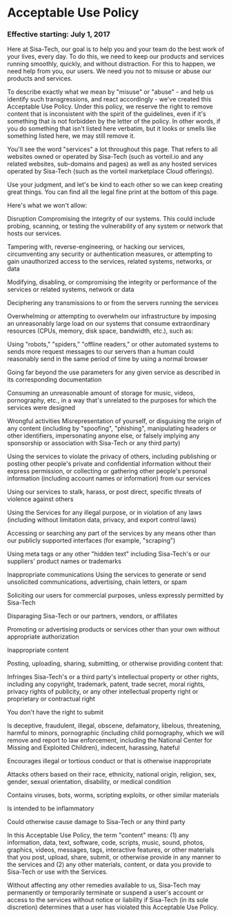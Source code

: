 # Acceptable Use Policy

### Effective starting: July 1, 2017

Here at Sisa-Tech, our goal is to help you and your team do the best work of your lives, every day. To do this, we need to keep our products and services running smoothly, quickly, and without distraction. For this to happen, we need help from you, our users. We need you not to misuse or abuse our products and services.

To describe exactly what we mean by "misuse" or "abuse" - and help us identify such transgressions, and react accordingly - we've created this Acceptable Use Policy. Under this policy, we reserve the right to remove content that is inconsistent with the spirit of the guidelines, even if it's something that is not forbidden by the letter of the policy. In other words, if you do something that isn't listed here verbatim, but it looks or smells like something listed here, we may still remove it.

You'll see the word "services" a lot throughout this page. That refers to all websites owned or operated by Sisa-Tech (such as vorteil.io and any related websites, sub-domains and pages) as well as any hosted services operated by Sisa-Tech (such as the vorteil marketplace Cloud offerings).

Use your judgment, and let's be kind to each other so we can keep creating great things. You can find all the legal fine print at the bottom of this page.

Here's what we won't allow:

Disruption
Compromising the integrity of our systems. This could include probing, scanning, or testing the vulnerability of any system or network that hosts our services.

Tampering with, reverse-engineering, or hacking our services, circumventing any security or authentication measures, or attempting to gain unauthorized access to the services, related systems, networks, or data

Modifying, disabling, or compromising the integrity or performance of the services or related systems, network or data

Deciphering any transmissions to or from the servers running the services

Overwhelming or attempting to overwhelm our infrastructure by imposing an unreasonably large load on our systems that consume extraordinary resources (CPUs, memory, disk space, bandwidth, etc.), such as:

Using "robots," "spiders," "offline readers," or other automated systems to sends more request messages to our servers than a human could reasonably send in the same period of time by using a normal browser

Going far beyond the use parameters for any given service as described in its corresponding documentation

Consuming an unreasonable amount of storage for music, videos, pornography, etc., in a way that's unrelated to the purposes for which the services were designed

Wrongful activities
Misrepresentation of yourself, or disguising the origin of any content (including by "spoofing", "phishing", manipulating headers or other identifiers, impersonating anyone else, or falsely implying any sponsorship or association with Sisa-Tech or any third party)

Using the services to violate the privacy of others, including publishing or posting other people's private and confidential information without their express permission, or collecting or gathering other people's personal information (including account names or information) from our services

Using our services to stalk, harass, or post direct, specific threats of violence against others

Using the Services for any illegal purpose, or in violation of any laws (including without limitation data, privacy, and export control laws)

Accessing or searching any part of the services by any means other than our publicly supported interfaces (for example, "scraping")

Using meta tags or any other "hidden text" including Sisa-Tech's or our suppliers' product names or trademarks

Inappropriate communications
Using the services to generate or send unsolicited communications, advertising, chain letters, or spam

Soliciting our users for commercial purposes, unless expressly permitted by Sisa-Tech

Disparaging Sisa-Tech or our partners, vendors, or affiliates

Promoting or advertising products or services other than your own without appropriate authorization

Inappropriate content

Posting, uploading, sharing, submitting, or otherwise providing content that:

Infringes Sisa-Tech's or a third party's intellectual property or other rights, including any copyright, trademark, patent, trade secret, moral rights, privacy rights of publicity, or any other intellectual property right or proprietary or contractual right

You don't have the right to submit

Is deceptive, fraudulent, illegal, obscene, defamatory, libelous, threatening, harmful to minors, pornographic (including child pornography, which we will remove and report to law enforcement, including the National Center for Missing and Exploited Children), indecent, harassing, hateful

Encourages illegal or tortious conduct or that is otherwise inappropriate

Attacks others based on their race, ethnicity, national origin, religion, sex, gender, sexual orientation, disability, or medical condition

Contains viruses, bots, worms, scripting exploits, or other similar materials

Is intended to be inflammatory

Could otherwise cause damage to Sisa-Tech or any third party



In this Acceptable Use Policy, the term "content" means: (1) any information, data, text, software, code, scripts, music, sound, photos, graphics, videos, messages, tags, interactive features, or other materials that you post, upload, share, submit, or otherwise provide in any manner to the services and (2) any other materials, content, or data you provide to Sisa-Tech or use with the Services.

Without affecting any other remedies available to us, Sisa-Tech may permanently or temporarily terminate or suspend a user's account or access to the services without notice or liability if Sisa-Tech (in its sole discretion) determines that a user has violated this Acceptable Use Policy.
